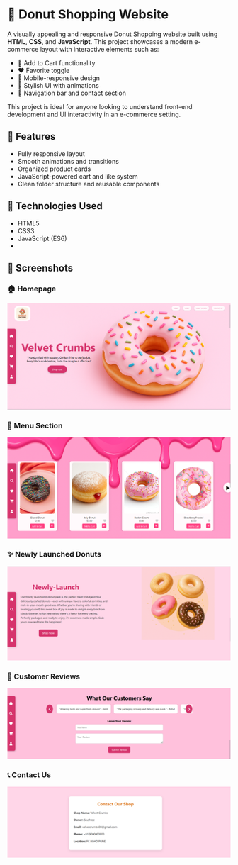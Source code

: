 # 🍩 Donut Shopping Website

A visually appealing and responsive Donut Shopping website built using **HTML**, **CSS**, and **JavaScript**. This project showcases a modern e-commerce layout with interactive elements such as:

- 🛒 Add to Cart functionality
- ❤️ Favorite toggle
- 📱 Mobile-responsive design
- 🎨 Stylish UI with animations
- 🧭 Navigation bar and contact section

This project is ideal for anyone looking to understand front-end development and UI interactivity in an e-commerce setting.

## 🚀 Features
- Fully responsive layout
- Smooth animations and transitions
- Organized product cards
- JavaScript-powered cart and like system
- Clean folder structure and reusable components

## 📁 Technologies Used
- HTML5
- CSS3
- JavaScript (ES6)
- 
## 📸 Screenshots

### 🏠 Homepage  
![Homepage](donut_photos/home.png)

### 🍩 Menu Section  
![Menu](donut_photos/Menu.png)

### ✨ Newly Launched Donuts  
![New Launch](donut_photos/newly_launch.png)

### 💬 Customer Reviews  
![Reviews](donut_photos/Custoner_Review.png)

### 📞 Contact Us  
![Contact Us](donut_photos/Contact_us.png)

